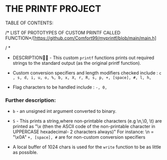 # THE PRINTF PROJECT

TABLE OF CONTENTS:






/* LIST 0F PROTOTYPES OF CUSTOM PRINTF CALLED FUNCTION*/[https://github.com/Comfort99/myprintf/blob/main/main.h]

/ *
  * DESCRIPTION📝📝 - This custom ```printf``` functions prints out required strings to the standard output (as the original printf function).

  *  Custom conversion specifiers and length modifiers checked include :
  ```c , s, d, i, u, o, %, b, x, X, r, R, s, p, +, [space], #, l, h, ```

  *  Flag characters to be handled include :
  ``` -, 0, ```
### Further description:

  * ``b`` - an unsigned int argument converted to binary.

  * ```S``` - This prints a string,where non-printable characters (e.g \n,\0, \t) are printed as "\x (then the ASCII code of the non-printable character in UPPERCASE hexadecimal- 2 characters always)"
  For instance: \n = "\x0A"
  ```+, [space], #``` are for non-custom conversion specifiers
  * A local buffer of 1024 chars is used for the ```write``` function to be as little as possible.


